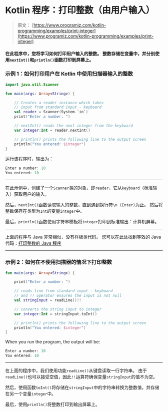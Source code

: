 # Kotlin 程序：打印整数（由用户输入）

> 原文： [https://www.programiz.com/kotlin-programming/examples/print-integer](https://www.programiz.com/kotlin-programming/examples/print-integer)

#### 在此程序中，您将学习如何打印用户输入的整数。 整数存储在变量中，并分别使用`nextInt()`和`println()`函数打印到屏幕上。

### 示例 1：如何打印用户在 Kotlin 中使用扫描器输入的整数

```kt
import java.util.Scanner

fun main(args: Array<String>) {

    // Creates a reader instance which takes
    // input from standard input - keyboard
    val reader = Scanner(System.`in`)
    print("Enter a number: ")

    // nextInt() reads the next integer from the keyboard
    var integer:Int = reader.nextInt()

    // println() prints the following line to the output screen
    println("You entered: $integer")
}
```

运行该程序时，输出为：

```kt
Enter a number: 10
You entered: 10
```

* * *

在此示例中，创建了一个`Scanner`类的对象，即`reader`，它从`keyboard`（标准输入）获取用户的输入。

然后，`nextInt()`函数读取输入的整数，直到遇到换行符`\n (Enter)`为止。 然后将整数保存在类型为`Int`的变量`integer`中。

最后，`println()`函数使用字符串模板将`integer`打印到标准输出：计算机屏幕。

* * *

上面的程序与 Java 非常相似，没有样板类代码。 您可以在此处找到等效的 Java 代码：[打印整数的 Java 程序](/java-programming/examples/print-integer "How to print an Integer in Java")

* * *

### 示例 2：如何在不使用扫描器的情况下打印整数

```kt
fun main(args: Array<String>) {

    print("Enter a number: ")

    // reads line from standard input - keyboard
    // and !! operator ensures the input is not null
    val stringInput = readLine()!!

    // converts the string input to integer
    var integer:Int = stringInput.toInt()

    // println() prints the following line to the output screen
    println("You entered: $integer")
}
```

When you run the program, the output will be:

```kt
Enter a number: 10
You entered: 10
```

* * *

在上面的程序中，我们使用功能`readLine()`从键盘读取一行字符串。 由于`readLine()`也可以接受空值，因此`!!`运算符确保变量`stringInput`的值不为空。

然后，使用函数`toInt()`将存储在`stringInput`中的字符串转换为整数值，并存储在另一个变量`integer`中。

最后，使用`println()`将整数打印到输出屏幕上。